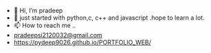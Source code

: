 - 👋 Hi, I’m pradeep
- 👀 just started with python,c, c++ and javascript .hope to learn a lot.
- 📫 How to reach me ..
- pradeepsi2120032@gmail.com
- https://pydeep9026.github.io/PORTFOLIO_WEB/

<!---
pydeep9026/pydeep9026 is a ✨ special ✨ repository because its `README.md` (this file) appears on your GitHub profile.
You can click the Preview link to take a look at your changes.
--->
